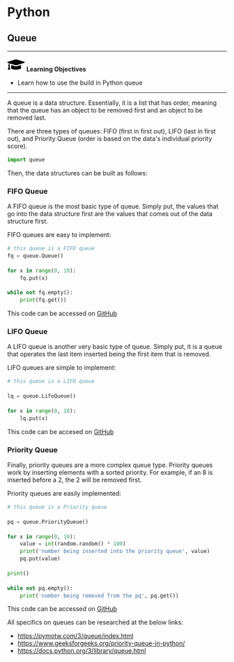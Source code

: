 # Python

## Queue

---

![](images/learning.png) **Learning Objectives**

* Learn how to use the build in Python queue

---

A queue is a data structure. Essentially, it is a list that has order,
meaning that the queue has an object to be removed first and an 
object to be removed last.

There are three types of queues: FIFO (first in first out), 
LIFO (last in first out), and Priority Queue (order is based
on the data's individual priority score). 

```python
import queue
```

Then, the data structures can be built as follows:

### FIFO Queue

A FIFO queue is the most basic type of queue. Simply put, 
the values that go into the data structure first are the values
that comes out of the data structure first. 

FIFO queues are easy to implement:

```python
# this queue is a FIFO queue
fq = queue.Queue()

for x in range(0, 10):
    fq.put(x)

while not fq.empty():
    print(fq.get())
```

This code can be accessed on [GitHub](https://github.com/cybertraining-dsc/reu2022/tree/main/project/graphics/examples/queue_example.py)

### LIFO Queue

A LIFO queue is another very basic type of queue. Simply put,
it is a queue that operates the last item inserted being the
first item that is removed. 

LIFO queues are simple to implement:

```python
# this queue is a LIFO queue

lq = queue.LifoQueue()

for x in range(0, 10):
    lq.put(x)
```

This code can be accesed on [GitHub](https://github.com/cybertraining-dsc/reu2022/tree/main/project/graphics/examples/queue_example.py)

### Priority Queue

Finally, priority queues are a more complex queue type. Priority
queues work by inserting elements with a sorted priority. For 
example, if an 8 is inserted before a 2, the 2 will be removed 
first. 

Priority queues are easily implemented:

```python
# this queue is a Priority queue

pq = queue.PriorityQueue()

for x in range(0, 10):
    value = int(random.random() * 100)
    print('number being inserted into the priority queue', value)
    pq.put(value)

print()

while not pq.empty():
    print('number being removed from the pq', pq.get())
```

This code can be accessed on [GitHub](https://github.com/cybertraining-dsc/reu2022/tree/main/project/graphics/examples/queue_example.py)

All specifics on queues can be researched at the below links:

* <https://pymotw.com/3/queue/index.html>
* <https://www.geeksforgeeks.org/priority-queue-in-python/>
* <https://docs.python.org/3/library/queue.html>